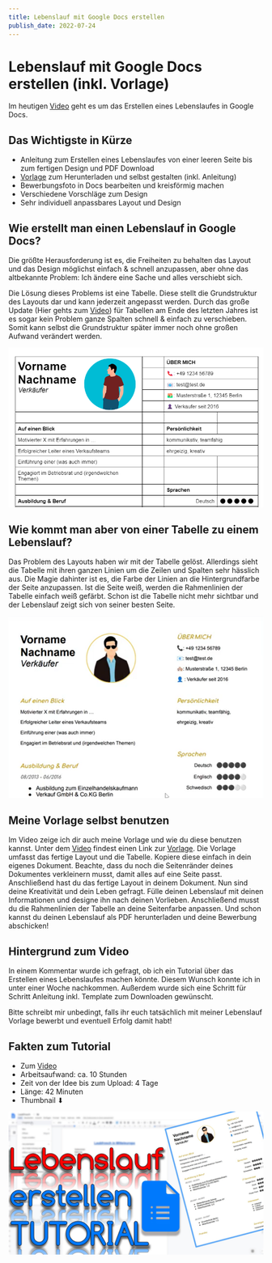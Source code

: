 ```yaml
---
title: Lebenslauf mit Google Docs erstellen
publish_date: 2022-07-24
---
```


# Lebenslauf mit Google Docs erstellen (inkl. Vorlage)

Im heutigen [Video](https://www.youtube.com/watch?v=_2M7qo1hWug) geht es um das Erstellen eines Lebenslaufes in Google Docs. 

## Das Wichtigste in Kürze

* Anleitung zum Erstellen eines Lebenslaufes von einer leeren Seite bis zum fertigen Design und PDF Download
* [Vorlage](https://bit.ly/3OUJQ83) zum Herunterladen und selbst gestalten (inkl. Anleitung)
* Bewerbungsfoto in Docs bearbeiten und kreisförmig machen
* Verschiedene Vorschläge zum Design
* Sehr individuell anpassbares Layout und Design

## Wie erstellt man einen Lebenslauf in Google Docs?

Die größte Herausforderung ist es, die Freiheiten zu behalten das Layout und das Design möglichst einfach & schnell anzupassen, aber ohne das altbekannte Problem: Ich ändere eine Sache und alles verschiebt sich.

Die Lösung dieses Problems ist eine Tabelle. Diese stellt die Grundstruktur des Layouts dar und kann jederzeit angepasst werden. Durch das große Update (Hier gehts zum [Video](https://www.youtube.com/watch?v=Fm1NSxj8_Zk)) für Tabellen am Ende des letzten Jahres ist es sogar kein Problem ganze Spalten schnell & einfach zu verschieben. Somit kann selbst die Grundstruktur später immer noch ohne großen Aufwand verändert werden.

![Tabelle als Layout für den Lebenslauf](../../images/375/img1.png "Tabelle als Layout für den Lebenslauf")

## Wie kommt man aber von einer Tabelle zu einem Lebenslauf?

Das Problem des Layouts haben wir mit der Tabelle gelöst. Allerdings sieht die Tabelle mit ihren ganzen Linien um die Zeilen und Spalten sehr hässlich aus. Die Magie dahinter ist es, die Farbe der Linien an die Hintergrundfarbe der Seite anzupassen. Ist die Seite weiß, werden die Rahmenlinien der Tabelle einfach weiß gefärbt. Schon ist die Tabelle nicht mehr sichtbar und der Lebenslauf zeigt sich von seiner besten Seite.

![Tabelle als Layout für den Lebenslauf](../../images/375/img2.png "Tabelle als Layout für den Lebenslauf")

## Meine Vorlage selbst benutzen

Im Video zeige ich dir auch meine Vorlage und wie du diese benutzen kannst. Unter dem [Video](https://www.youtube.com/watch?v=Fm1NSxj8_Zk) findest einen Link zur [Vorlage](https://bit.ly/3OUJQ83). Die Vorlage umfasst das fertige Layout und die Tabelle. Kopiere diese einfach in dein eigenes Dokument. Beachte, dass du noch die Seitenränder deines Dokumentes verkleinern musst, damit alles auf eine Seite passt. Anschließend hast du das fertige Layout in deinem Dokument. Nun sind deine Kreativität und dein Leben gefragt. Fülle deinen Lebenslauf mit deinen Informationen und designe ihn nach deinen Vorlieben. Anschließend musst du die Rahmenlinien der Tabelle an deine Seitenfarbe anpassen. Und schon kannst du deinen Lebenslauf als PDF herunterladen und deine Bewerbung abschicken!

## Hintergrund zum Video

In einem Kommentar wurde ich gefragt, ob ich ein Tutorial über das Erstellen eines Lebenslaufes machen könnte. Diesem Wunsch konnte ich in unter einer Woche nachkommen. Außerdem wurde sich eine Schritt für Schritt Anleitung inkl. Template zum Downloaden gewünscht.

Bitte schreibt mir unbedingt, falls ihr euch tatsächlich mit meiner Lebenslauf Vorlage bewerbt und eventuell Erfolg damit habt!

## Fakten zum Tutorial

* Zum [Video](https://www.youtube.com/watch?v=_2M7qo1hWug)
* Arbeitsaufwand: ca. 10 Stunden
* Zeit von der Idee bis zum Upload: 4 Tage
* Länge: 42 Minuten
* Thumbnail &#11015;

![Suchen & Ersetzen Power Point Online (Video Thumbnail!)](../../thumbnails/Fertig375.jpg "Suchen & Ersetzen Power Point Online (Video Thumbnail!)")
